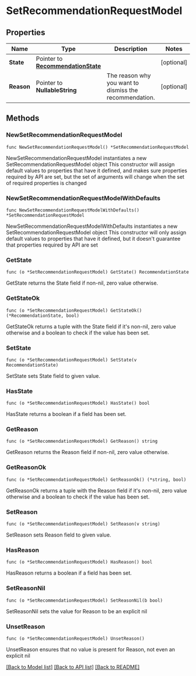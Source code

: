 # SetRecommendationRequestModel

## Properties

Name | Type | Description | Notes
------------ | ------------- | ------------- | -------------
**State** | Pointer to [**RecommendationState**](RecommendationState.md) |  | [optional] 
**Reason** | Pointer to **NullableString** | The reason why you want to dismiss the recommendation. | [optional] 

## Methods

### NewSetRecommendationRequestModel

`func NewSetRecommendationRequestModel() *SetRecommendationRequestModel`

NewSetRecommendationRequestModel instantiates a new SetRecommendationRequestModel object
This constructor will assign default values to properties that have it defined,
and makes sure properties required by API are set, but the set of arguments
will change when the set of required properties is changed

### NewSetRecommendationRequestModelWithDefaults

`func NewSetRecommendationRequestModelWithDefaults() *SetRecommendationRequestModel`

NewSetRecommendationRequestModelWithDefaults instantiates a new SetRecommendationRequestModel object
This constructor will only assign default values to properties that have it defined,
but it doesn't guarantee that properties required by API are set

### GetState

`func (o *SetRecommendationRequestModel) GetState() RecommendationState`

GetState returns the State field if non-nil, zero value otherwise.

### GetStateOk

`func (o *SetRecommendationRequestModel) GetStateOk() (*RecommendationState, bool)`

GetStateOk returns a tuple with the State field if it's non-nil, zero value otherwise
and a boolean to check if the value has been set.

### SetState

`func (o *SetRecommendationRequestModel) SetState(v RecommendationState)`

SetState sets State field to given value.

### HasState

`func (o *SetRecommendationRequestModel) HasState() bool`

HasState returns a boolean if a field has been set.

### GetReason

`func (o *SetRecommendationRequestModel) GetReason() string`

GetReason returns the Reason field if non-nil, zero value otherwise.

### GetReasonOk

`func (o *SetRecommendationRequestModel) GetReasonOk() (*string, bool)`

GetReasonOk returns a tuple with the Reason field if it's non-nil, zero value otherwise
and a boolean to check if the value has been set.

### SetReason

`func (o *SetRecommendationRequestModel) SetReason(v string)`

SetReason sets Reason field to given value.

### HasReason

`func (o *SetRecommendationRequestModel) HasReason() bool`

HasReason returns a boolean if a field has been set.

### SetReasonNil

`func (o *SetRecommendationRequestModel) SetReasonNil(b bool)`

 SetReasonNil sets the value for Reason to be an explicit nil

### UnsetReason
`func (o *SetRecommendationRequestModel) UnsetReason()`

UnsetReason ensures that no value is present for Reason, not even an explicit nil

[[Back to Model list]](../README.md#documentation-for-models) [[Back to API list]](../README.md#documentation-for-api-endpoints) [[Back to README]](../README.md)


